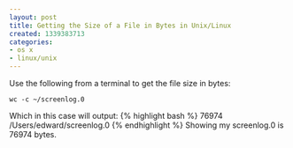 ```yaml
---
layout: post
title: Getting the Size of a File in Bytes in Unix/Linux
created: 1339383713
categories:
- os x
- linux/unix
---
```

Use the following from a terminal to get the file size in bytes:

`wc -c ~/screenlog.0`

Which in this case will output:
{% highlight bash %}
76974 /Users/edward/screenlog.0
{% endhighlight %}
Showing my screenlog.0 is 76974 bytes.
